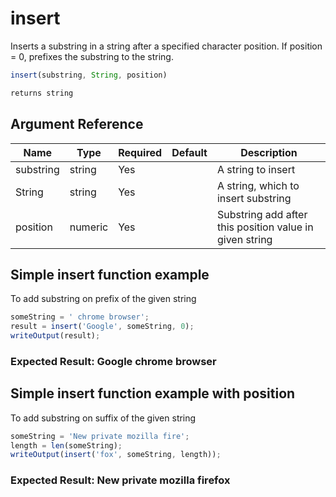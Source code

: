 # insert

 Inserts a substring in a string after a specified character
 position. If position = 0, prefixes the substring to the
 string.

```javascript
insert(substring, String, position)
```

```javascript
returns string
```

## Argument Reference

| Name | Type | Required | Default | Description |
| --- | --- | --- | --- | --- |
| substring | string | Yes |  | A string to insert |
| String | string | Yes |  | A string, which to insert substring |
| position | numeric | Yes |  | Substring add after this position value in given string |

## Simple insert function example

To add substring on prefix of the given string

```javascript
someString = ' chrome browser';
result = insert('Google', someString, 0);
writeOutput(result);
```

### Expected Result: Google chrome browser

## Simple insert function example with position

To add substring on suffix of the given string

```javascript
someString = 'New private mozilla fire';
length = len(someString);
writeOutput(insert('fox', someString, length));
```

### Expected Result: New private mozilla firefox
